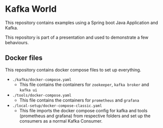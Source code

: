 # Kafka World

This repository contains examples using a Spring boot Java Application and Kafka. 

This repository is part of a presentation and used to demonstrate a few behaviours. 

## Docker files

This repository contains docker compose files to set up everything. 

- `./kafka/docker-compose.yaml`
  - This file contains the containers for `zookeeper`, `kafka broker` and `kafka ui`
- `./tools/docker-compose.yaml`
  - This file contains the containers for `prometheus` and `grafana`
- `./local-setup/docker-compose-classic.yaml`
  - This file imports the docker compose config for kafka and tools (prometheus and grafana) from respective folders and set up the consumers as a normal Kafka Consumer.
